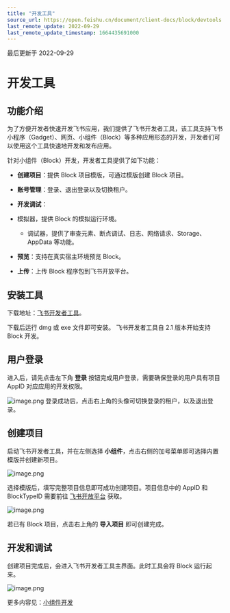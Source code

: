 ```yaml
---
title: "开发工具"
source_url: https://open.feishu.cn/document/client-docs/block/devtools
last_remote_update: 2022-09-29
last_remote_update_timestamp: 1664435691000
---
```

最后更新于 2022-09-29

# 开发工具
## 功能介绍

为了方便开发者快速开发飞书应用，我们提供了飞书开发者工具，该工具支持飞书小程序（Gadget）、网页、小组件（Block）等多种应用形态的开发，开发者们可以使用这个工具快速地开发和发布应用。

针对小组件（Block）开发，开发者工具提供了如下功能：

-   **创建项目**：提供 Block 项目模版，可通过模版创建 Block 项目。

-   **账号管理**：登录、退出登录以及切换租户。

-   **开发调试**：

-   模拟器，提供 Block 的模拟运行环境。
    -   调试器，提供了审查元素、断点调试、日志、网络请求、Storage、AppData 等功能。

-   **预览**：支持在真实宿主环境预览 Block。

-   **上传**：上传 Block 程序包到飞书开放平台。

## 安装工具

下载地址：[飞书开发者工具](https://open.feishu.cn/document/uYjL24iN/ucDOzYjL3gzM24yN4MjN)。

下载后运行 dmg 或 exe 文件即可安装。
飞书开发者工具自 2.1 版本开始支持 Block 开发。
## 用户登录

进入后，请先点击左下角 **登录** 按钮完成用户登录，需要确保登录的用户具有项目 AppID 对应应用的开发权限。

![image.png](https://sf3-cn.feishucdn.com/obj/open-platform-opendoc/48fc8b1cd9983600190f5376e631a39d_XtwgSholQ4.png?lazyload=true&width=3808&height=2238)
登录成功后，点击右上角的头像可切换登录的租户，以及退出登录。

## 创建项目

启动飞书开发者工具，并在左侧选择 **小组件**，点击右侧的加号菜单即可选择内置模版并创建新项目。

![image.png](https://sf3-cn.feishucdn.com/obj/open-platform-opendoc/b2a36835cc7a2337980c605414131b9c_5QIhPY9DCO.png?lazyload=true&width=3406&height=2158)

选择模版后，填写完整项目信息即可成功创建项目。项目信息中的 AppID 和 BlockTypeID 需要前往 [飞书开放平台](https://open.feishu.cn/app) 获取。

![image.png](https://sf3-cn.feishucdn.com/obj/open-platform-opendoc/cf56e310494290e9c1e974888d21f024_CrHxRFnuAF.png?lazyload=true&width=3406&height=2158)

若已有 Block 项目，点击右上角的 **导入项目** 即可创建完成。

## 开发和调试

创建项目完成后，会进入飞书开发者工具主界面。此时工具会将 Block 运行起来。

![image.png](https://sf3-cn.feishucdn.com/obj/open-platform-opendoc/236ecd4d95656d977db2e1f0276b8cca_7IkBysi18C.png?lazyload=true&width=3808&height=2158)

更多内容见：[小组件开发](https://open.feishu.cn/document/uYjL24iN/uEzMzUjLxMzM14SMzMTN/development-of-block/block-simulator)

